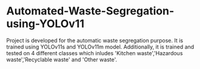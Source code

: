 # Automated-Waste-Segregation-using-YOLOv11
Project is developed for the automatic waste segregation purpose. It is trained using YOLOv11s and YOLOv11m model.
Additionally, it is trained and tested on 4 different classes which inludes 'Kitchen waste','Hazardous waste','Recyclable waste' and 'Other waste'.
